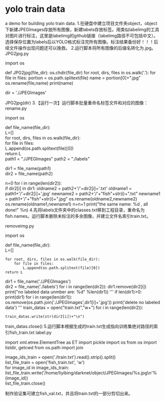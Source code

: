 # yolo train data
a demo for building yolo train data.
1.在硬盘中建立项目文件夹object，object下新建JPEGImages存放所有图像，新建labels存放标签。用类似labelimg的工具对图片进行标注，这里是labelimg的github链接（labelimg路径不可包括中文）。选择保存位置为labels后以YOLO格式标注完所有图像。标注结果备份好！！！后续文件操作出现问题还可以挽救。
2.运行脚本将所有图像的后缀名转化为.jpg。
JPG2jpg.py

import os      
  
def JPG2jpg(file_dir):
    os.chdir(file_dir)
    for root, dirs, files in os.walk('.'):
        for file in files:
            portion = os.path.splitext(file)
            name = portion[0]+".jpg"
            os.rename(file,name)
            print(name)
  
dir = './JPEGImages'

JPG2jpg(dir)
3.【运行一次】运行脚本批量重命名标签文件和对应的图像：
rename.py

import os      
  
def file_name(file_dir):     
    L=[]  
    for root, dirs, files in os.walk(file_dir):    
        for file in files:      
            L.append(os.path.splitext(file)[0])    
    return L  
path1 = "./JPEGImages"
path2 = "./labels"

dir1 = file_name(path1)  
dir2 = file_name(path2)

n=0
for i in range(len(dir2)):	
    if dir2[i] in dir1:
        oldname2 = path2+'/'+dir2[i]+'.txt'
        oldname1 = path1+'/'+dir2[i]+'.jpg'
        newname2 = path2+'/'+"fish"+str(i)+".txt"
        newname1 = path1+'/'+"fish"+str(i)+".jpg"
        os.rename(oldname2,newname2)
        os.rename(oldname1,newname1)
        n=n+1
print("the same name: %d , all done!" %n)
4.先将labels文件夹中的classes.txt移到工程目录，重命名为fish.names。运行脚本删除未标注的多余图像，并建立文件名索引train.txt。

removeimg.py

import os      
  
def file_name(file_dir):     
    L=[]  
     
    for root, dirs, files in os.walk(file_dir):    
        for file in files:      
            L.append(os.path.splitext(file)[0])    
    return L  
  
dir1 = file_name('./JPEGImages')  
dir2 = file_name('./labels')
for i in range(len(dir2)):
    dir1.remove(dir2[i])
print("no labeled data unmber are: %d" %len(dir1))
'''
if len(dir1)>0:
    print(dir1) 
    for i in range(len(dir1)):
        os.remove(os.path.join('./JPEGImages',dir1[i]+'.jpg'))
    print('delete no labeled data')
'''
train_datas = open("train.txt","w+")
for i in range(len(dir2)):

    train_datas.write(str(dir2[i])+"\n")

train_datas.close()
5.运行脚本根据生成的train.txt生成指向训练集绝对路径的索引fish_train.txt
label.py


import xml.etree.ElementTree as ET
import pickle
import os
from os import listdir, getcwd
from os.path import join

image_ids_train = open('./train.txt').read().strip().split()  
list_file_train = open('fish_train.txt', 'w')     
for image_id in image_ids_train:
    list_file_train.write('/home/liyibing/darknet/object/JPEGImages/%s.jpg\n'%(image_id))  
list_file_train.close()

制作验证集可建立fish_val.txt，并且将train.txt的一部分剪切出来。
